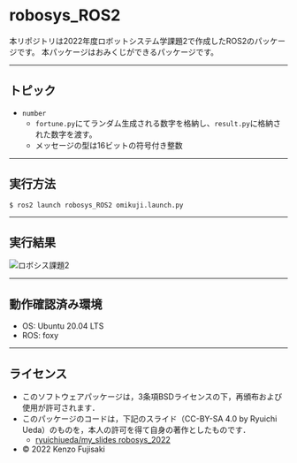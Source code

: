 # robosys_ROS2
本リポジトリは2022年度ロボットシステム学課題2で作成したROS2のパッケージです。
本パッケージはおみくじができるパッケージです。

---

## トピック
* `number`
    * `fortune.py`にてランダム生成される数字を格納し、`result.py`に格納された数字を渡す。
    * メッセージの型は16ビットの符号付き整数

---

## 実行方法
  ```
  $ ros2 launch robosys_ROS2 omikuji.launch.py
  ```

---

## 実行結果
![ロボシス課題2](https://user-images.githubusercontent.com/85381022/210060383-87f9aaab-2dbe-403a-8e95-4843fb212689.png)

---

## 動作確認済み環境
* OS: Ubuntu 20.04 LTS
* ROS: foxy

---

## ライセンス

  * このソフトウェアパッケージは，3条項BSDライセンスの下，再頒布および使用が許可されます．
  * このパッケージのコードは，下記のスライド（CC-BY-SA 4.0 by Ryuichi Ueda）のものを，本人の許可を得て自身の著作としたものです．
      * [ryuichiueda/my_slides robosys_2022](https://github.com/ryuichiueda/my_slides/tree/master/robosys_2022)
  * © 2022 Kenzo Fujisaki